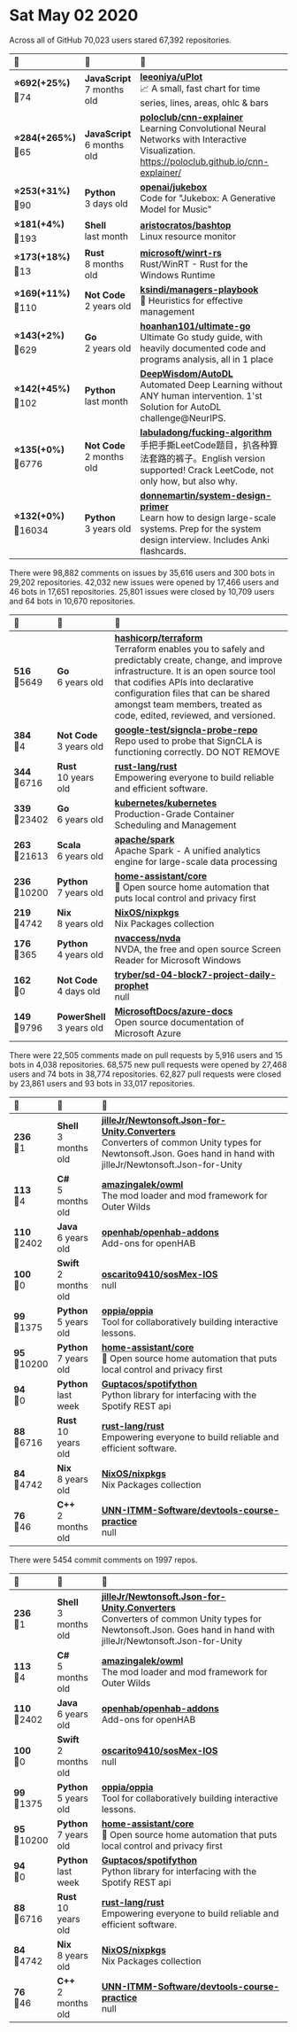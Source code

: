 # Sat May 02 2020

Across all of GitHub 70,023 users stared 
67,392 repositories. 

| :page_with_curl: | :calendar: | :page_with_curl: |
| :--- | :--- | :--- |
| **:star:692(+25%)**<br>:twisted_rightwards_arrows:74 | **JavaScript**<br>7 months old | **[leeoniya/uPlot](https://github.com/leeoniya/uPlot)**<br>📈 A small, fast chart for time series, lines, areas, ohlc & bars |
| **:star:284(+265%)**<br>:twisted_rightwards_arrows:65 | **JavaScript**<br>6 months old | **[poloclub/cnn-explainer](https://github.com/poloclub/cnn-explainer)**<br>Learning Convolutional Neural Networks with Interactive Visualization. https://poloclub.github.io/cnn-explainer/ |
| **:star:253(+31%)**<br>:twisted_rightwards_arrows:90 | **Python**<br>3 days old | **[openai/jukebox](https://github.com/openai/jukebox)**<br>Code for "Jukebox: A Generative Model for Music" |
| **:star:181(+4%)**<br>:twisted_rightwards_arrows:193 | **Shell**<br>last month | **[aristocratos/bashtop](https://github.com/aristocratos/bashtop)**<br>Linux resource monitor |
| **:star:173(+18%)**<br>:twisted_rightwards_arrows:13 | **Rust**<br>8 months old | **[microsoft/winrt-rs](https://github.com/microsoft/winrt-rs)**<br>Rust/WinRT - Rust for the Windows Runtime |
| **:star:169(+11%)**<br>:twisted_rightwards_arrows:110 | **Not Code**<br>2 years old | **[ksindi/managers-playbook](https://github.com/ksindi/managers-playbook)**<br>:book: Heuristics for effective management |
| **:star:143(+2%)**<br>:twisted_rightwards_arrows:629 | **Go**<br>2 years old | **[hoanhan101/ultimate-go](https://github.com/hoanhan101/ultimate-go)**<br>Ultimate Go study guide, with heavily documented code and programs analysis, all in 1 place |
| **:star:142(+45%)**<br>:twisted_rightwards_arrows:102 | **Python**<br>last month | **[DeepWisdom/AutoDL](https://github.com/DeepWisdom/AutoDL)**<br>Automated Deep Learning without ANY human intervention. 1'st Solution for AutoDL challenge@NeurIPS.  |
| **:star:135(+0%)**<br>:twisted_rightwards_arrows:6776 | **Not Code**<br>2 months old | **[labuladong/fucking-algorithm](https://github.com/labuladong/fucking-algorithm)**<br>手把手撕LeetCode题目，扒各种算法套路的裤子。English version supported! Crack LeetCode, not only how, but also why.  |
| **:star:132(+0%)**<br>:twisted_rightwards_arrows:16034 | **Python**<br>3 years old | **[donnemartin/system-design-primer](https://github.com/donnemartin/system-design-primer)**<br>Learn how to design large-scale systems. Prep for the system design interview.  Includes Anki flashcards. |

There were 98,882 comments on issues by 35,616 users and 300 bots in 29,202 repositories.
42,032 new issues were opened by 17,466 users and 46 bots in 17,651 repositories.
25,801 issues were closed by 10,709 users and 64 bots in 10,670 repositories.

| :speech_balloon: | :calendar: | :page_with_curl: |
| :--- | :--- | :--- |
| **516**<br>:twisted_rightwards_arrows:5649 | **Go**<br>6 years old | **[hashicorp/terraform](https://github.com/hashicorp/terraform)**<br>Terraform enables you to safely and predictably create, change, and improve infrastructure. It is an open source tool that codifies APIs into declarative configuration files that can be shared amongst team members, treated as code, edited, reviewed, and versioned. |
| **384**<br>:twisted_rightwards_arrows:4 | **Not Code**<br>3 years old | **[google-test/signcla-probe-repo](https://github.com/google-test/signcla-probe-repo)**<br>Repo used to probe that SignCLA is functioning correctly.  DO NOT REMOVE |
| **344**<br>:twisted_rightwards_arrows:6716 | **Rust**<br>10 years old | **[rust-lang/rust](https://github.com/rust-lang/rust)**<br>Empowering everyone to build reliable and efficient software. |
| **339**<br>:twisted_rightwards_arrows:23402 | **Go**<br>6 years old | **[kubernetes/kubernetes](https://github.com/kubernetes/kubernetes)**<br>Production-Grade Container Scheduling and Management |
| **263**<br>:twisted_rightwards_arrows:21613 | **Scala**<br>6 years old | **[apache/spark](https://github.com/apache/spark)**<br>Apache Spark - A unified analytics engine for large-scale data processing |
| **236**<br>:twisted_rightwards_arrows:10200 | **Python**<br>7 years old | **[home-assistant/core](https://github.com/home-assistant/core)**<br>:house_with_garden: Open source home automation that puts local control and privacy first |
| **219**<br>:twisted_rightwards_arrows:4742 | **Nix**<br>8 years old | **[NixOS/nixpkgs](https://github.com/NixOS/nixpkgs)**<br>Nix Packages collection |
| **176**<br>:twisted_rightwards_arrows:365 | **Python**<br>4 years old | **[nvaccess/nvda](https://github.com/nvaccess/nvda)**<br>NVDA, the free and open source Screen Reader for Microsoft Windows |
| **162**<br>:twisted_rightwards_arrows:0 | **Not Code**<br>4 days old | **[tryber/sd-04-block7-project-daily-prophet](https://github.com/tryber/sd-04-block7-project-daily-prophet)**<br>null |
| **149**<br>:twisted_rightwards_arrows:9796 | **PowerShell**<br>3 years old | **[MicrosoftDocs/azure-docs](https://github.com/MicrosoftDocs/azure-docs)**<br>Open source documentation of Microsoft Azure |

There were 22,505 comments made on pull requests by 5,916 users and 15 bots in 4,038 repositories.
68,575 new pull requests were opened by 27,468 users and 74 bots in 38,774 repositories.
62,827 pull requests were closed by 23,861 users and 93 bots in 33,017 repositories.

| :speech_balloon: | :calendar: | :page_with_curl: |
| :--- | :--- | :--- |
| **236**<br>:twisted_rightwards_arrows:1 | **Shell**<br>3 months old | **[jilleJr/Newtonsoft.Json-for-Unity.Converters](https://github.com/jilleJr/Newtonsoft.Json-for-Unity.Converters)**<br>Converters of common Unity types for Newtonsoft.Json. Goes hand in hand with jilleJr/Newtonsoft.Json-for-Unity |
| **113**<br>:twisted_rightwards_arrows:4 | **C#**<br>5 months old | **[amazingalek/owml](https://github.com/amazingalek/owml)**<br>The mod loader and mod framework for Outer Wilds |
| **110**<br>:twisted_rightwards_arrows:2402 | **Java**<br>6 years old | **[openhab/openhab-addons](https://github.com/openhab/openhab-addons)**<br>Add-ons for openHAB |
| **100**<br>:twisted_rightwards_arrows:0 | **Swift**<br>2 months old | **[oscarito9410/sosMex-IOS](https://github.com/oscarito9410/sosMex-IOS)**<br>null |
| **99**<br>:twisted_rightwards_arrows:1375 | **Python**<br>5 years old | **[oppia/oppia](https://github.com/oppia/oppia)**<br>Tool for collaboratively building interactive lessons. |
| **95**<br>:twisted_rightwards_arrows:10200 | **Python**<br>7 years old | **[home-assistant/core](https://github.com/home-assistant/core)**<br>:house_with_garden: Open source home automation that puts local control and privacy first |
| **94**<br>:twisted_rightwards_arrows:0 | **Python**<br>last week | **[Guptacos/spotifython](https://github.com/Guptacos/spotifython)**<br>Python library for interfacing with the Spotify REST api |
| **88**<br>:twisted_rightwards_arrows:6716 | **Rust**<br>10 years old | **[rust-lang/rust](https://github.com/rust-lang/rust)**<br>Empowering everyone to build reliable and efficient software. |
| **84**<br>:twisted_rightwards_arrows:4742 | **Nix**<br>8 years old | **[NixOS/nixpkgs](https://github.com/NixOS/nixpkgs)**<br>Nix Packages collection |
| **76**<br>:twisted_rightwards_arrows:46 | **C++**<br>2 months old | **[UNN-ITMM-Software/devtools-course-practice](https://github.com/UNN-ITMM-Software/devtools-course-practice)**<br>null |

There were 5454 commit comments on 1997 repos.

| :speech_balloon: | :calendar: | :page_with_curl: |
| :--- | :--- | :--- |
| **236**<br>:twisted_rightwards_arrows:1 | **Shell**<br>3 months old | **[jilleJr/Newtonsoft.Json-for-Unity.Converters](https://github.com/jilleJr/Newtonsoft.Json-for-Unity.Converters)**<br>Converters of common Unity types for Newtonsoft.Json. Goes hand in hand with jilleJr/Newtonsoft.Json-for-Unity |
| **113**<br>:twisted_rightwards_arrows:4 | **C#**<br>5 months old | **[amazingalek/owml](https://github.com/amazingalek/owml)**<br>The mod loader and mod framework for Outer Wilds |
| **110**<br>:twisted_rightwards_arrows:2402 | **Java**<br>6 years old | **[openhab/openhab-addons](https://github.com/openhab/openhab-addons)**<br>Add-ons for openHAB |
| **100**<br>:twisted_rightwards_arrows:0 | **Swift**<br>2 months old | **[oscarito9410/sosMex-IOS](https://github.com/oscarito9410/sosMex-IOS)**<br>null |
| **99**<br>:twisted_rightwards_arrows:1375 | **Python**<br>5 years old | **[oppia/oppia](https://github.com/oppia/oppia)**<br>Tool for collaboratively building interactive lessons. |
| **95**<br>:twisted_rightwards_arrows:10200 | **Python**<br>7 years old | **[home-assistant/core](https://github.com/home-assistant/core)**<br>:house_with_garden: Open source home automation that puts local control and privacy first |
| **94**<br>:twisted_rightwards_arrows:0 | **Python**<br>last week | **[Guptacos/spotifython](https://github.com/Guptacos/spotifython)**<br>Python library for interfacing with the Spotify REST api |
| **88**<br>:twisted_rightwards_arrows:6716 | **Rust**<br>10 years old | **[rust-lang/rust](https://github.com/rust-lang/rust)**<br>Empowering everyone to build reliable and efficient software. |
| **84**<br>:twisted_rightwards_arrows:4742 | **Nix**<br>8 years old | **[NixOS/nixpkgs](https://github.com/NixOS/nixpkgs)**<br>Nix Packages collection |
| **76**<br>:twisted_rightwards_arrows:46 | **C++**<br>2 months old | **[UNN-ITMM-Software/devtools-course-practice](https://github.com/UNN-ITMM-Software/devtools-course-practice)**<br>null |


